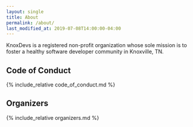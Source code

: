 ```yaml
---
layout: single
title: About
permalink: /about/
last_modified_at: 2019-07-08T14:00:00-04:00
---
```

KnoxDevs is a registered non-profit organization whose sole mission is to foster a healthy software developer community in Knoxville, TN.

<h2 id="Code+of+Conduct">Code of Conduct</h2>

{% include_relative code_of_conduct.md %}

<h2 id="Organizers">Organizers</h2>

{% include_relative organizers.md %}